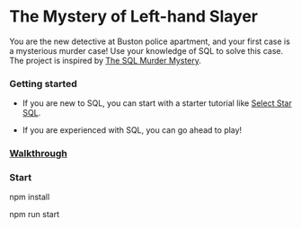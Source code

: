 # The Mystery of Left-hand Slayer

You are the new detective at Buston police apartment, and your first case is a mysterious
murder case! Use your knowledge of SQL to solve this case. The project is inspired by [The SQL Murder Mystery](https://mystery.knightlab.com/).

### Getting started

* If you are new to SQL, you can start with a starter tutorial like [Select Star SQL](https://selectstarsql.com/).

* If you are experienced with SQL, you can go ahead to play!

### [Walkthrough](./src/solution.sql)

### Start

npm install

npm run start

